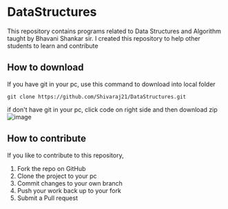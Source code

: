# DataStructures

This repository contains programs related to Data Structures and Algorithm taught by Bhavani Shankar sir. I created this repository to help other students to learn and contribute 


## How to download
If you have git in your pc, use this command to download into local folder
```
git clone https://github.com/Shivaraj21/DataStructures.git
```



if don't have git in your pc, click code on right side and then download zip
![image](https://user-images.githubusercontent.com/94275612/184522584-37a94b0a-3322-4288-8efe-1fcf54e4742e.png)



## How to contribute
If you like to contribute to this repository,
1. Fork the repo on GitHub
2. Clone the project to your pc
3. Commit changes to your own branch
4. Push your work back up to your fork
5. Submit a Pull request

